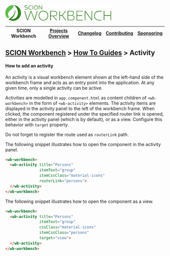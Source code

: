 <a href="/README.md"><img src="/resources/branding/scion-workbench-banner.svg" height="50" alt="SCION Workbench"></a>

| SCION Workbench | [Projects Overview][menu-projects-overview] | [Changelog][menu-changelog] | [Contributing][menu-contributing] | [Sponsoring][menu-sponsoring] |  
| --- | --- | --- | --- | --- |

## [SCION Workbench][menu-home] > [How To Guides][menu-how-to] > Activity

#### How to add an activity

An activity is a visual workbench element shown at the left-hand side of the workbench frame and acts as an entry point into the application. At any given time, only a single activity can be active.

Activities are modelled in `app.component.html` as content children of `<wb-workbench>` in the form of `<wb-activity>` elements. The activity items are displayed in the activity panel to the left of the workbench frame.
When clicked, the component registered under the specified router link is opened, either in the activity panel (which is by default), or as a view. Configure this behavior with `target` property.

Do not forget to register the route used as `routerLink` path.

The following snippet illustrates how to open the component in the activity panel.

```html
<wb-workbench>
  <wb-activity title="Persons"
               itemText="group"
               itemCssClass="material-icons"
               routerLink="persons">
  </wb-activity>
</wb-workbench>
```

The following snippet illustrates how to open the component as a view.

```html
<wb-workbench>
  <wb-activity title="Persons"
               itemText="group"
               cssClass="material-icons"
               itemCssClass="persons"
               target="view">
  </wb-activity>
</wb-workbench>
```

[menu-how-to]: /docs/site/howto/how-to.md

[menu-home]: /README.md
[menu-projects-overview]: /docs/site/projects-overview.md
[menu-changelog]: /docs/site/changelog/changelog.md
[menu-contributing]: /CONTRIBUTING.md
[menu-sponsoring]: /docs/site/sponsoring.md
